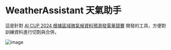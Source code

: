 # WeatherAssistant 天氣助手

這是針對 [AI CUP 2024 根據區域微氣候資料預測發電量競賽](https://https://tbrain.trendmicro.com.tw/Competitions/Details/36) 開發的工具，方便對訓練資料進行切割與合併。

![image](https://github.com/user-attachments/assets/06f9c8c1-9c08-4aa2-897d-50c6baa11482)
